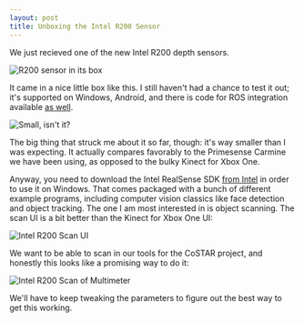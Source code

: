 ```yaml
---
layout: post
title: Unboxing the Intel R200 Sensor
---
```


We just recieved one of the new Intel R200 depth sensors.

![R200 sensor in its box]({{site.baseurl}}public/r200_boxed.jpg)

It came in a nice little box like this. I still haven't had a chance to test it out; it's supported on Windows, Android, and there is code for ROS integration available [as well](https://github.com/PercATI/RealSense_ROS).

![Small, isn't it?]({{site.baseurl}}public/r200_hand.jpg)

The big thing that struck me about it so far, though: it's way smaller than I was expecting. It actually compares favorably to the Primesense Carmine we have been using, as opposed to the bulky Kinect for Xbox One.


Anyway, you need to download the Intel RealSense SDK [from Intel](https://software.intel.com/en-us/intel-realsense-sdk/download) in order to use it on Windows. That comes packaged with a bunch of different example programs, including computer vision classics like face detection and object tracking. The one I am most interested in is object scanning. The scan UI is a bit better than the Kinect for Xbox One UI:

![Intel R200 Scan UI]({{site.baseurl}}public/intel_scan_ui.png)

We want to be able to scan in our tools for the CoSTAR project, and honestly this looks like a promising way to do it:

![Intel R200 Scan of Multimeter]({{site.baseurl}}public/intel_multimeter_scan.png)

We'll have to keep tweaking the parameters to figure out the best way to get this working.
